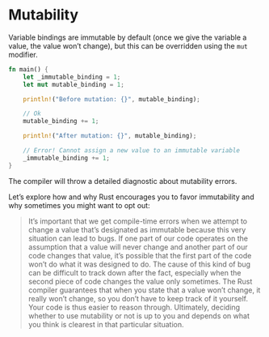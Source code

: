 # Mutability

Variable bindings are immutable by default (once we give the variable a value, the value won’t change), but this can be overridden using the `mut` modifier.

```rust
fn main() {
    let _immutable_binding = 1;
    let mut mutable_binding = 1;

    println!("Before mutation: {}", mutable_binding);

    // Ok
    mutable_binding += 1;

    println!("After mutation: {}", mutable_binding);

    // Error! Cannot assign a new value to an immutable variable
    _immutable_binding += 1;
}
```

The compiler will throw a detailed diagnostic about mutability errors.

Let’s explore how and why Rust encourages you to favor immutability and why sometimes you might want to opt out:

> It’s important that we get compile-time errors when we attempt to change a value that’s designated as immutable because this very situation can lead to bugs. If one part of our code operates on the assumption that a value will never change and another part of our code changes that value, it’s possible that the first part of the code won’t do what it was designed to do. The cause of this kind of bug can be difficult to track down after the fact, especially when the second piece of code changes the value only sometimes. The Rust compiler guarantees that when you state that a value won’t change, it really won’t change, so you don’t have to keep track of it yourself. Your code is thus easier to reason through. Ultimately, deciding whether to use mutability or not is up to you and depends on what you think is clearest in that particular situation.